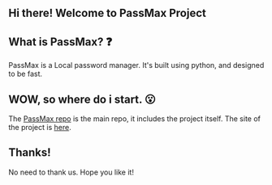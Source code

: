 ## Hi there! Welcome to PassMax Project

## What is PassMax? ❓
PassMax is a Local password manager. It's built using python, and designed to be fast.

## WOW, so where do i start. 😮

The [PassMax repo](https://www.github.com/PassMax/PassMax) is the main repo, it includes the project itself. The site of the project is 
[here](https://www.github.com/PassMax/passmax.github.io).

## Thanks!

No need to thank us. Hope you like it!
